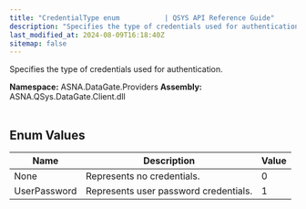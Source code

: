 ```yaml
---
title: "CredentialType enum           | QSYS API Reference Guide"
description: "Specifies the type of credentials used for authentication. "
last_modified_at: 2024-08-09T16:18:40Z
sitemap: false
---
```


Specifies the type of credentials used for authentication.

**Namespace:** ASNA.DataGate.Providers
**Assembly:** ASNA.QSys.DataGate.Client.dll
<br>
<br>

## Enum Values

| Name | Description | Value
| --- | --- | --- 
| None | Represents no credentials. | 0 |
| UserPassword | Represents user password credentials. | 1 |

